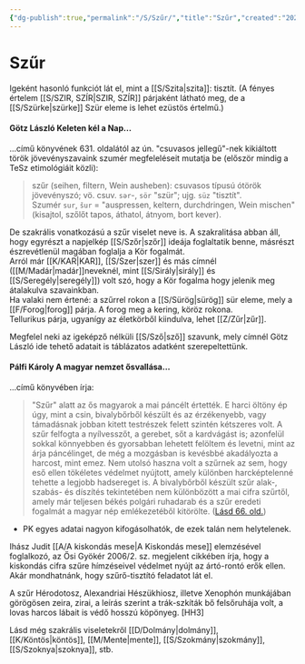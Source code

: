 ```yaml
---
{"dg-publish":true,"permalink":"/S/Szűr/","title":"Szűr","created":"2023-11-19T02:58","updated":"2025-09-03T16:00"}
---
```



# Szűr

Igeként hasonló funkciót lát el, mint a [[S/Szita\|szita]]: tisztít. (A fényes értelem [[S/SZIR, SZÍR\|SZIR, SZÍR]] párjaként látható meg, de a [[S/Szürke\|szürke]] Szür eleme is lehet ezüstös értelmű.)  

#### Götz László Keleten kél a Nap...  

...című könyvének 631. oldalától az ún. "csuvasos jellegű"-nek kikiáltott török jövevényszavaink szumér megfeleléseit mutatja be (először mindig a TeSz etimológiáit közli):
> szűr (seihen, filtern, Wein ausheben): csuvasos típusú ótörök jövevényszó; vö. csuv. `sər`-, `sör` "szür"; ujg. `süz` "tisztít".  
> Szumér `sur`, `šur` = "auspressen, keltern, durchdringen, Wein mischen" (kisajtol, szőlőt tapos, áthatol, átnyom, bort kever).  

De szakrális vonatkozású a szűr viselet neve is. A szakralitása abban áll, hogy egyrészt a napjelkép [[S/Szőr\|szőr]] ideája foglaltatik benne, másrészt észrevétlenül magában foglalja a Kör fogalmát.  
Arról már [[K/KAR\|KAR]], [[S/Szer\|szer]] és más címnél ([[M/Madár\|madár]]neveknél, mint [[S/Sirály\|sirály]] és [[S/Seregély\|seregély]]) volt szó, hogy a Kör fogalma hogy jelenik meg átalakulva szavainkban.  
Ha valaki nem értené: a szűrrel rokon a [[S/Sürög\|sürög]] sür eleme, mely a [[F/Forog\|forog]] párja. A forog meg a kering, köröz rokona.  
Tellurikus párja, ugyanígy az életkörből kiindulva, lehet [[Z/Zűr\|zűr]].  

Megfelel neki az igeképző nélküli [[S/Sző\|sző]] szavunk, mely címnél Götz László ide tehető adatait is táblázatos adatként szerepeltettünk.  

#### Pálfi Károly A magyar nemzet ősvallása...  

...című könyvében írja:  
> "Szűr" alatt az ős magyarok a mai páncélt értették. Ε harci öltöny ép úgy, mint a csin, bivalybőrből készült és az érzékenyebb, vagy támadásnak jobban kitett testrészek felett szintén kétszeres volt. A szűr felfogta a nyílvesszőt, a gerebet, sőt a kardvágást is; azonfelül sokkal könnyebben és gyorsabban lehetett felöltem és levetni, mint az árja páncélinget, de még a mozgásban is kevésbbé akadályozta a harcost, mint emez. Nem utolsó haszna volt a szűrnek az sem, hogy eső ellen tökéletes védelmet nyújtott, amely különben harcképtelenné tehette a legjobb hadsereget is. A bivalybőrből készült szűr alak-, szabás- és díszítés tekintetében nem különbözött a mai cifra szűrtől, amely már teljesen békés polgári ruhadarab és a szűr eredeti fogalmát a magyar nép emlékezetéből kitörölte. ([Lásd 66. old.](zotero://open-pdf/library/items/QVETUTRJ?page=66&annotation=97KJAFX6))  
- PK egyes adatai nagyon kifogásolhatók, de ezek talán nem helytelenek.

Ihász Judit [[A/A kiskondás mese\|A Kiskondás mese]] elemzésével foglalkozó, az Ősi Gyökér 2006/2. sz. megjelent cikkében írja, hogy a kiskondás cifra szűre hímzéseivel védelmet nyújt az ártó-rontó erők ellen.  
Akár mondhatnánk, hogy szűrő-tisztító feladatot lát el.  

A szűr Hérodotosz, Alexandriai Hészükhiosz, illetve Xenophón munkájában görögösen zeira, zirai, a leírás szerint a trák-szkíták bő felsőruhája volt, a lovas harcos lábait is védő hosszú köpönyeg. \[HH3\]  

Lásd még szakrális viseletekről [[D/Dolmány\|dolmány]], [[K/Köntös\|köntös]], [[M/Mente\|mente]], [[S/Szokmány\|szokmány]], [[S/Szoknya\|szoknya]], stb.  